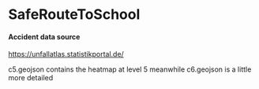 # SafeRouteToSchool

#### Accident data source
https://unfallatlas.statistikportal.de/


c5.geojson contains the heatmap at level 5 meanwhile c6.geojson is a little more detailed 

